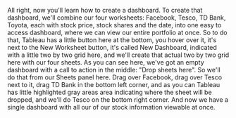 All right, now you'll learn how to create a dashboard. To create that dashboard, we'll combine our four worksheets: Facebook, Tesco, TD Bank, Toyota, each with stock price, stock shares and the date, into one easy to access dashboard, where we can view our entire portfolio at once. So to do that, Tableau has a little button here at the bottom, you hover over it, it's next to the New Worksheet button, it's called New Dashboard, indicated with a little two by two grid here, and we'll create that actual two by two grid here with our four sheets. As you can see here, we've got an empty dashboard with a call to action in the middle: "Drop sheets here". So we'll do that from our Sheets panel here. Drag over Facebook, drag over Tesco next to it, drag TD Bank in the bottom left corner, and as you can Tableau has little highlighted gray areas area indicating where the sheet will be dropped, and we'll do Tesco on the bottom right corner. And now we have a single dashboard with all our of our stock information viewable at once.
